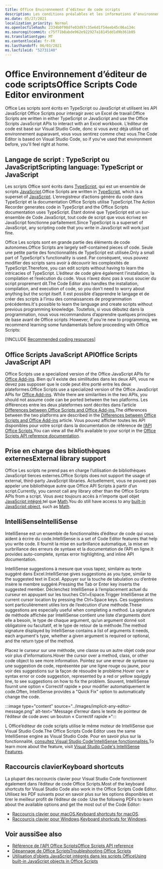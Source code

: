 ```yaml
---
title: Office Environnement d’éditeur de code scripts
description: Les conditions préalables et les informations d’environnement pour Office scripts dans Excel sur le Web.
ms.date: 05/27/2021
localization_priority: Normal
ms.openlocfilehash: 2334b0f98dfe03d97c35e6d1f54eeb45c06a134c
ms.sourcegitcommit: c75f71b8abde962e922927a18145dd1d9b361b05
ms.translationtype: MT
ms.contentlocale: fr-FR
ms.lasthandoff: 06/03/2021
ms.locfileid: "52731140"
---
```

# <a name="office-scripts-code-editor-environment"></a><span data-ttu-id="1846f-103">Office Environnement d’éditeur de code scripts</span><span class="sxs-lookup"><span data-stu-id="1846f-103">Office Scripts Code Editor environment</span></span>

<span data-ttu-id="1846f-104">Office Les scripts sont écrits en TypeScript ou JavaScript et utilisent les API JavaScript Office Scripts pour interagir avec un Excel de travail.</span><span class="sxs-lookup"><span data-stu-id="1846f-104">Office Scripts are written in either TypeScript or JavaScript and use the Office Scripts JavaScript APIs to interact with an Excel workbook.</span></span> <span data-ttu-id="1846f-105">L’éditeur de code est basé sur Visual Studio Code, donc si vous avez déjà utilisé cet environnement auparavant, vous vous sentirez comme chez vous.</span><span class="sxs-lookup"><span data-stu-id="1846f-105">The Code Editor is based on Visual Studio Code, so if you've used that environment before, you'll feel right at home.</span></span>

## <a name="scripting-language-typescript-or-javascript"></a><span data-ttu-id="1846f-106">Langage de script : TypeScript ou JavaScript</span><span class="sxs-lookup"><span data-stu-id="1846f-106">Scripting language: TypeScript or JavaScript</span></span>

<span data-ttu-id="1846f-107">Les scripts Office sont écrits dans [TypeScript](https://www.typescriptlang.org/docs/home.html), qui est un ensemble de scripts [JavaScript](https://developer.mozilla.org/docs/Web/JavaScript).</span><span class="sxs-lookup"><span data-stu-id="1846f-107">Office Scripts are written in [TypeScript](https://www.typescriptlang.org/docs/home.html), which is a superset of [JavaScript](https://developer.mozilla.org/docs/Web/JavaScript).</span></span> <span data-ttu-id="1846f-108">L’enregistreur d’actions génère du code dans TypeScript et la documentation Office Scripts utilise TypeScript.</span><span class="sxs-lookup"><span data-stu-id="1846f-108">The Action Recorder generates code in TypeScript and the Office Scripts documentation uses TypeScript.</span></span> <span data-ttu-id="1846f-109">Étant donné que TypeScript est un sur-ensemble de Code JavaScript, tout code de script que vous écrivez en JavaScript fonctionne parfaitement.</span><span class="sxs-lookup"><span data-stu-id="1846f-109">Since TypeScript is a superset of JavaScript, any scripting code that you write in JavaScript will work just fine.</span></span>

<span data-ttu-id="1846f-110">Office Les scripts sont en grande partie des éléments de code autonomes.</span><span class="sxs-lookup"><span data-stu-id="1846f-110">Office Scripts are largely self-contained pieces of code.</span></span> <span data-ttu-id="1846f-111">Seule une petite partie des fonctionnalités de TypeScript est utilisée.</span><span class="sxs-lookup"><span data-stu-id="1846f-111">Only a small part of TypeScript's functionality is used.</span></span> <span data-ttu-id="1846f-112">Par conséquent, vous pouvez modifier des scripts sans avoir à découvrir les complexités de TypeScript.</span><span class="sxs-lookup"><span data-stu-id="1846f-112">Therefore, you can edit scripts without having to learn the intricacies of TypeScript.</span></span> <span data-ttu-id="1846f-113">L’éditeur de code gère également l’installation, la compilation et l’exécution du code. Vous n’avez donc pas à vous soucier du script proprement dit.</span><span class="sxs-lookup"><span data-stu-id="1846f-113">The Code Editor also handles the installation, compilation, and execution of code, so you don't need to worry about anything but the script itself.</span></span> <span data-ttu-id="1846f-114">Il est possible d’apprendre le langage et de créer des scripts à l’insu des connaissances de programmation précédentes.</span><span class="sxs-lookup"><span data-stu-id="1846f-114">It's possible to learn the language and create scripts without previous programming knowledge.</span></span> <span data-ttu-id="1846f-115">Toutefois, si vous débutez dans la programmation, nous vous recommandons d’apprendre quelques principes de base avant de Office scripts :</span><span class="sxs-lookup"><span data-stu-id="1846f-115">However, if you're new to programming, we recommend learning some fundamentals before proceeding with Office Scripts:</span></span>

[!INCLUDE [Recommended coding resources](../includes/coding-basics-references.md)]

## <a name="office-scripts-javascript-api"></a><span data-ttu-id="1846f-116">Office Scripts JavaScript API</span><span class="sxs-lookup"><span data-stu-id="1846f-116">Office Scripts JavaScript API</span></span>

<span data-ttu-id="1846f-117">Office Scripts use a specialized version of the Office JavaScript APIs for [Office Add-ins](/office/dev/add-ins/overview/index). Bien qu’il existe des similitudes dans les deux API, vous ne devez pas supposer que le code peut être porté entre les deux plateformes.</span><span class="sxs-lookup"><span data-stu-id="1846f-117">Office Scripts use a specialized version of the Office JavaScript APIs for [Office Add-ins](/office/dev/add-ins/overview/index). While there are similarities in the two APIs, you should not assume code can be ported between the two platforms.</span></span> <span data-ttu-id="1846f-118">Les différences entre les deux plateformes sont décrites dans l’article [Differences between Office Scripts and Office Add-ins.](../resources/add-ins-differences.md#apis)</span><span class="sxs-lookup"><span data-stu-id="1846f-118">The differences between the two platforms are described in the [Differences between Office Scripts and Office Add-ins](../resources/add-ins-differences.md#apis) article.</span></span> <span data-ttu-id="1846f-119">Vous pouvez afficher toutes les API disponibles pour votre script dans la documentation de référence de [l’API Office Scripts.](/javascript/api/office-scripts/overview)</span><span class="sxs-lookup"><span data-stu-id="1846f-119">You can view all the APIs available to your script in the [Office Scripts API reference documentation](/javascript/api/office-scripts/overview).</span></span>

## <a name="external-library-support"></a><span data-ttu-id="1846f-120">Prise en charge des bibliothèques externes</span><span class="sxs-lookup"><span data-stu-id="1846f-120">External library support</span></span>

<span data-ttu-id="1846f-121">Office Les scripts ne prend pas en charge l’utilisation de bibliothèques JavaScript tierces externes.</span><span class="sxs-lookup"><span data-stu-id="1846f-121">Office Scripts does not support the usage of external, third-party JavaScript libraries.</span></span> <span data-ttu-id="1846f-122">Actuellement, vous ne pouvez pas appeler une bibliothèque autre que Office API Scripts à partir d’un script.</span><span class="sxs-lookup"><span data-stu-id="1846f-122">Currently, you cannot call any library other than the Office Scripts APIs from a script.</span></span> <span data-ttu-id="1846f-123">Vous avez toujours accès à n’importe quel objet [JavaScript intégré,](../develop/javascript-objects.md)tel que [Math](https://developer.mozilla.org/docs/Web/JavaScript/Reference/Global_Objects/Math).</span><span class="sxs-lookup"><span data-stu-id="1846f-123">You do still have access to any [built-in JavaScript object](../develop/javascript-objects.md), such as [Math](https://developer.mozilla.org/docs/Web/JavaScript/Reference/Global_Objects/Math).</span></span>

## <a name="intellisense"></a><span data-ttu-id="1846f-124">IntelliSense</span><span class="sxs-lookup"><span data-stu-id="1846f-124">IntelliSense</span></span>

<span data-ttu-id="1846f-125">IntelliSense est un ensemble de fonctionnalités d’éditeur de code qui vous aident à écrire du code.</span><span class="sxs-lookup"><span data-stu-id="1846f-125">IntelliSense is a set of Code Editor features that help you write code.</span></span> <span data-ttu-id="1846f-126">Il fournit la mise en surbrillance automatique, la mise en surbrillance des erreurs de syntaxe et la documentation de l’API en ligne.</span><span class="sxs-lookup"><span data-stu-id="1846f-126">It provides auto-complete, syntax error highlighting, and inline API documentation.</span></span>

<span data-ttu-id="1846f-127">IntelliSense suggestions à mesure que vous tapez, similaire au texte suggéré dans Excel.</span><span class="sxs-lookup"><span data-stu-id="1846f-127">IntelliSense gives suggestions as you type, similar to the suggested text in Excel.</span></span> <span data-ttu-id="1846f-128">Appuyer sur la touche de tabulation ou d’entrée insère le membre suggéré.</span><span class="sxs-lookup"><span data-stu-id="1846f-128">Pressing the Tab or Enter key inserts the suggested member.</span></span> <span data-ttu-id="1846f-129">Déclenchez IntelliSense à l’emplacement actuel du curseur en appuyant sur les touches Ctrl+Espace.</span><span class="sxs-lookup"><span data-stu-id="1846f-129">Trigger IntelliSense at the current cursor location by pressing the Ctrl+Space keys.</span></span> <span data-ttu-id="1846f-130">Ces suggestions sont particulièrement utiles lors de l’exécution d’une méthode.</span><span class="sxs-lookup"><span data-stu-id="1846f-130">These suggestions are especially useful when completing a method.</span></span> <span data-ttu-id="1846f-131">La signature de méthode affichée par IntelliSense contient une liste d’arguments dont elle a besoin, le type de chaque argument, qu’un argument donné soit obligatoire ou facultatif, et le type de retour de la méthode.</span><span class="sxs-lookup"><span data-stu-id="1846f-131">The method signature displayed by IntelliSense contains a list of arguments it needs, each argument's type, whether a given argument is required or optional, and the return type of the method.</span></span>

<span data-ttu-id="1846f-132">Placez le curseur sur une méthode, une classe ou un autre objet code pour voir plus d’informations.</span><span class="sxs-lookup"><span data-stu-id="1846f-132">Hover the cursor over a method, class, or other code object to see more information.</span></span> <span data-ttu-id="1846f-133">Pointez sur une erreur de syntaxe ou une suggestion de code, représentée par une ligne rouge ou jaune, pour voir des suggestions sur la façon de résoudre le problème.</span><span class="sxs-lookup"><span data-stu-id="1846f-133">Hover over a syntax error or code suggestion, represented by a red or yellow squiggly line, to see suggestions on how to fix the problem.</span></span> <span data-ttu-id="1846f-134">Souvent, IntelliSense fournit une option « Correctif rapide » pour modifier automatiquement le code.</span><span class="sxs-lookup"><span data-stu-id="1846f-134">Often, IntelliSense provides a "Quick Fix" option to automatically change the code.</span></span>

:::image type="content" source="../images/implicit-any-editor-message.png" alt-text="Message d’erreur dans le texte de pointeur de l’éditeur de code avec un bouton « Correctif rapide »":::

<span data-ttu-id="1846f-136">L Office’éditeur de code scripts utilise le même moteur de IntelliSense que Visual Studio Code.</span><span class="sxs-lookup"><span data-stu-id="1846f-136">The Office Scripts Code Editor uses the same IntelliSense engine as Visual Studio Code.</span></span> <span data-ttu-id="1846f-137">Pour en savoir plus sur la fonctionnalité, [consultez Visual Studio Code’IntelliSense fonctionnalités.](https://code.visualstudio.com/docs/editor/intellisense#_intellisense-features)</span><span class="sxs-lookup"><span data-stu-id="1846f-137">To learn more about the feature, visit [Visual Studio Code's IntelliSense Features](https://code.visualstudio.com/docs/editor/intellisense#_intellisense-features).</span></span>

## <a name="keyboard-shortcuts"></a><span data-ttu-id="1846f-138">Raccourcis clavier</span><span class="sxs-lookup"><span data-stu-id="1846f-138">Keyboard shortcuts</span></span>

<span data-ttu-id="1846f-139">La plupart des raccourcis clavier pour Visual Studio Code fonctionnent également dans l’éditeur de code Office Scripts.</span><span class="sxs-lookup"><span data-stu-id="1846f-139">Most of the keyboard shortcuts for Visual Studio Code also work in the Office Scripts Code Editor.</span></span> <span data-ttu-id="1846f-140">Utilisez les PDF suivants pour en savoir plus sur les options disponibles et tirer le meilleur profit de l’éditeur de code :</span><span class="sxs-lookup"><span data-stu-id="1846f-140">Use the following PDFs to learn about the available options and get the most out of the Code Editor:</span></span>

- <span data-ttu-id="1846f-141">[Raccourcis clavier pour macOS.](https://code.visualstudio.com/shortcuts/keyboard-shortcuts-macos.pdf)</span><span class="sxs-lookup"><span data-stu-id="1846f-141">[Keyboard shortcuts for macOS](https://code.visualstudio.com/shortcuts/keyboard-shortcuts-macos.pdf).</span></span>
- <span data-ttu-id="1846f-142">[Raccourcis clavier pour Windows](https://code.visualstudio.com/shortcuts/keyboard-shortcuts-windows.pdf).</span><span class="sxs-lookup"><span data-stu-id="1846f-142">[Keyboard shortcuts for Windows](https://code.visualstudio.com/shortcuts/keyboard-shortcuts-windows.pdf).</span></span>

## <a name="see-also"></a><span data-ttu-id="1846f-143">Voir aussi</span><span class="sxs-lookup"><span data-stu-id="1846f-143">See also</span></span>

- [<span data-ttu-id="1846f-144">Référence de l'API Office Scripts</span><span class="sxs-lookup"><span data-stu-id="1846f-144">Office Scripts API reference</span></span>](/javascript/api/office-scripts/overview)
- [<span data-ttu-id="1846f-145">Dépannage de Office Scripts</span><span class="sxs-lookup"><span data-stu-id="1846f-145">Troubleshooting Office Scripts</span></span>](../testing/troubleshooting.md)
- [<span data-ttu-id="1846f-146">Utilisation d’objets JavaScript intégrés dans les scripts Office</span><span class="sxs-lookup"><span data-stu-id="1846f-146">Using built-in JavaScript objects in Office Scripts</span></span>](../develop/javascript-objects.md)
